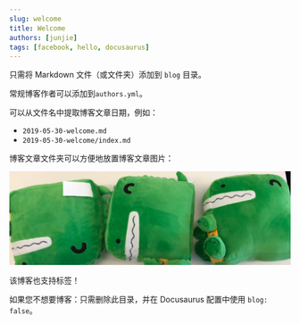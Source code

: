 ```yaml
---
slug: welcome
title: Welcome
authors: [junjie]
tags: [facebook, hello, docusaurus]
---
```


只需将 Markdown 文件（或文件夹）添加到 `blog` 目录。

常规博客作者可以添加到`authors.yml`。

可以从文件名中提取博客文章日期，例如：

- `2019-05-30-welcome.md`
- `2019-05-30-welcome/index.md`

博客文章文件夹可以方便地放置博客文章图片：

![Docusaurus Plushie](./docusaurus-plushie-banner.jpeg)


该博客也支持标签！

如果您不想要博客：只需删除此目录，并在 Docusaurus 配置中使用 `blog: false`。


